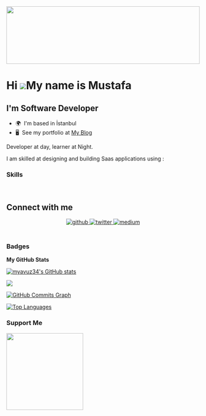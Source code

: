 <div align="center">
<img src="https://rishavanand.github.io/static/images/greetings.gif" align="center" style="height:150px; width: 100%" />
</div>  
  


Hi ![](https://user-images.githubusercontent.com/18350557/176309783-0785949b-9127-417c-8b55-ab5a4333674e.gif)My name is Mustafa
===============================================================================================================================

I'm Software Developer
------------------

* 🌍  I'm based in İstanbul
* 🖥️  See my portfolio at [My Blog](http://myavuz.net)

Developer at day, learner at Night.

I am skilled at designing and building Saas applications using :
### Skills

<br/>  


## Connect with me  
<div align="center">
<a href="https://github.com/myavuz34" target="_blank">
<img src=https://img.shields.io/badge/github-%2324292e.svg?&style=for-the-badge&logo=github&logoColor=white alt=github style="margin-bottom: 5px;" />
</a>
<a href="https://twitter.com/mustafayavuzz" target="_blank">
<img src=https://img.shields.io/badge/twitter-%2300acee.svg?&style=for-the-badge&logo=twitter&logoColor=white alt=twitter style="margin-bottom: 5px;" />
</a>
<a href="https://medium.com/@myavuz53" target="_blank">
<img src=https://img.shields.io/badge/medium-%23292929.svg?&style=for-the-badge&logo=medium&logoColor=white alt=medium style="margin-bottom: 5px;" />
</a>  
</div>  
  

<br/>  

### Badges

<b>My GitHub Stats</b>

<a href="http://www.github.com/myavuz34"><img src="https://github-readme-stats.vercel.app/api?username=myavuz34&show_icons=true&hide=&count_private=true&title_color=0891b2&text_color=ffffff&icon_color=0891b2&bg_color=1c1917&hide_border=true&show_icons=true" alt="myavuz34's GitHub stats" /></a>

<a href="http://www.github.com/myavuz34"><img src="https://github-readme-streak-stats.herokuapp.com/?user=myavuz34&stroke=ffffff&background=1c1917&ring=0891b2&fire=0891b2&currStreakNum=ffffff&currStreakLabel=0891b2&sideNums=ffffff&sideLabels=ffffff&dates=ffffff&hide_border=true" /></a>

<a href="http://www.github.com/myavuz34"><img src="https://github-readme-activity-graph.cyclic.app/graph?username=myavuz34&bg_color=1c1917&color=ffffff&line=0891b2&point=ffffff&area_color=1c1917&area=true&hide_border=true&custom_title=GitHub%20Commits%20Graph" alt="GitHub Commits Graph" /></a>

<a href="https://github.com/myavuz34" align="left"><img src="https://github-readme-stats.vercel.app/api/top-langs/?username=myavuz34&langs_count=10&title_color=0891b2&text_color=ffffff&icon_color=0891b2&bg_color=1c1917&hide_border=true&locale=en&custom_title=Top%20%Languages" alt="Top Languages" /></a>

### Support Me

<a href="https://www.buymeacoffee.com/mustafayavuz"><img src="https://cdn.buymeacoffee.com/buttons/v2/default-yellow.png" width="200" /></a>
